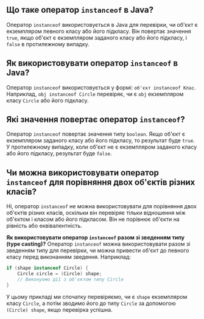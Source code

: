 
## Що таке оператор `instanceof` в Java?
Оператор `instanceof` використовується в Java для перевірки, чи об'єкт є екземпляром певного класу або його підкласу. 
Він повертає значення `true`, якщо об'єкт є екземпляром заданого класу або його підкласу, і `false` в 
протилежному випадку.

## Як використовувати оператор `instanceof` в Java?
Оператор `instanceof` використовується у формі: `об'єкт instanceof Клас`. Наприклад, `obj instanceof Circle` перевіряє,
чи є `obj` екземпляром класу `Circle` або його підкласу.

## Які значення повертає оператор `instanceof`?
Оператор `instanceof` повертає значення типу `boolean`. Якщо об'єкт є екземпляром заданого класу або його підкласу, то результат буде `true`. У протилежному випадку, коли об'єкт не є екземпляром заданого класу або його підкласу, результат буде `false`.

## Чи можна використовувати оператор `instanceof` для порівняння двох об'єктів різних класів?
Ні, оператор `instanceof` не можна використовувати для порівняння двох об'єктів різних класів, оскільки він 
перевіряє тільки відношення між об'єктом і класом або його підкласом. Він не порівнює об'єкти на рівність або 
еквівалентність.

**Як використовувати оператор `instanceof` разом зі зведенням типу (type casting)?**
Оператор `instanceof` можна використовувати разом зі зведенням типу для перевірки, чи можна привести об'єкт до 
певного класу перед виконанням зведення. Наприклад:

```java
if (shape instanceof Circle) {
    Circle circle = (Circle) shape;
    // Виконуємо дії з об'єктом типу Circle
}
```
У цьому прикладі ми спочатку перевіряємо, чи є `shape` екземпляром класу `Circle`,
а потім зводимо його до типу `Circle` за допомогою `(Circle) shape`, якщо перевірка успішна.
